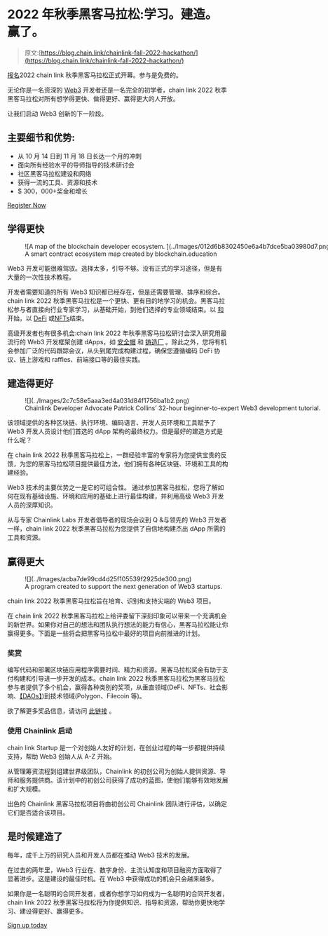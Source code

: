# 2022 年秋季黑客马拉松:学习。建造。赢了。

> 原文:[https://blog.chain.link/chainlink-fall-2022-hackathon/](https://blog.chain.link/chainlink-fall-2022-hackathon/)

[报名](https://chain.link/hackathon/?utm_medium=referral&utm_source=chainlink-blog&utm_campaign=FY22Q3-fall-hackathon&utm_content=blog-announcement)2022 chain link 秋季黑客马拉松正式开幕。参与是免费的。

无论你是一名资深的 [Web3](https://chain.link/education/web3) 开发者还是一名完全的初学者，chain link 2022 秋季黑客马拉松对所有想学得更快、做得更好、赢得更大的人开放。

让我们启动 Web3 创新的下一阶段。

## 主要细节和优势:

*   从 10 月 14 日到 11 月 18 日长达一个月的冲刺
*   面向所有经验水平的导师指导的技术研讨会
*   社区黑客马拉松建设和网络
*   获得一流的工具、资源和技术
*   $ 300，000+奖金和增长

[Register Now](https://chain.link/hackathon/?utm_medium=referral&utm_source=chainlink-blog&utm_campaign=FY22Q3-fall-hackathon&utm_content=blog-announcement)

## 学得更快

<figure id="attachment_4465" aria-describedby="caption-attachment-4465" style="width: 1600px" class="wp-caption aligncenter">![A map of the blockchain developer ecosystem. ](../Images/012d6b8302450e6a4b7dce5ba03980d7.png)

<figcaption id="caption-attachment-4465" class="wp-caption-text">A smart contract ecosystem map created by blockchain.education</figcaption>

</figure>

Web3 开发可能很难驾驭。选择太多，引导不够。没有正式的学习途径，但是有大量的一次性技术教程。

开发者需要知道的所有 Web3 知识都已经存在，但是还需要管理、排序和综合。chain link 2022 秋季黑客马拉松是一个更快、更有目的地学习的机会。黑客马拉松参与者直接向行业专家学习，从基础开始，到他们选择的专业领域结束。以 [和](https://chain.link/education/smart-contracts) 开始，以 [DeFi](https://chain.link/education/defi) 或[NFTs](https://chain.link/education/nfts)结束。

高级开发者也有很多机会:chain link 2022 年秋季黑客马拉松研讨会深入研究用最流行的 Web3 开发框架创建 dApps，如 [安全帽](https://hardhat.org/) 和 [铸造厂](https://github.com/foundry-rs/foundry) 。除此之外，您将有机会参加广泛的代码跟踪会议，从头到尾完成构建过程，确保您遵循编码 DeFi 协议、链上游戏和 raffles、前端接口等的最佳实践。  

## 建造得更好

<figure id="attachment_4705" aria-describedby="caption-attachment-4705" style="width: 1200px" class="wp-caption aligncenter">![](../Images/2c7c58e5aaa3ed4a031d84f1756ba1b2.png)

<figcaption id="caption-attachment-4705" class="wp-caption-text">Chainlink Developer Advocate Patrick Collins’ 32-hour beginner-to-expert Web3 development tutorial.</figcaption>

</figure>

该领域提供的各种区块链、执行环境、编码语言、开发人员环境和工具赋予了 Web3 开发人员设计他们首选的 dApp 架构的最终权力。但是最好的建造方式是什么呢？

在 chain link 2022 秋季黑客马拉松上，一群经验丰富的专家将为您提供宝贵的反馈，为您的黑客马拉松项目提供最佳方法，他们拥有各种区块链、环境和工具的构建经验。

Web3 技术的主要优势之一是它的可组合性。 通过参加黑客马拉松，您将了解如何在现有基础设施、环境和应用的基础上进行最佳构建，并利用高级 Web3 开发人员的深厚知识。

从与专家 Chainlink Labs 开发者倡导者的现场会议到 Q &与领先的 Web3 开发者一样，chain link 2022 秋季黑客马拉松为您提供了自信地构建杰出 dApp 所需的工具和资源。

## 赢得更大

<figure id="attachment_4468" aria-describedby="caption-attachment-4468" style="width: 1600px" class="wp-caption aligncenter">![](../Images/acba7de99cd4d25f105539f2925de300.png)

<figcaption id="caption-attachment-4468" class="wp-caption-text">A program created to support the next generation of Web3 startups.</figcaption>

</figure>

chain link 2022 秋季黑客马拉松旨在培育、识别和支持尖端的 Web3 项目。

在 chain link 2022 秋季黑客马拉松上给评委留下深刻印象可以带来一个充满机会的新世界。如果你对自己的想法和团队执行想法的能力有信心，黑客马拉松能让你赢得更多。下面是一些将会把黑客马拉松中最好的项目向前推进的计划。

### 奖赏

编写代码和部署区块链应用程序需要时间、精力和资源。黑客马拉松奖金有助于支付构建和引导进一步开发的成本。chain link 2022 秋季黑客马拉松为黑客马拉松参与者提供了多个机会，赢得各种类别的奖项，从垂直领域(DeFi、NFTs、社会影响、[【DAOs】](https://blog.chain.link/daos/))到技术领域(Polygon、Filecoin 等)。

欲了解更多奖品信息，请访问 [此链接](https://chain.link/hackathon/?utm_medium=referral&utm_source=chainlink-blog&utm_campaign=FY22Q3-fall-hackathon&utm_content=blog-announcement) 。  

### 使用 Chainlink 启动

[](https://chainlinklabs.com/startup)chain link Startup 是一个对创始人友好的计划，在创业过程的每一步都提供持续支持，帮助 Web3 创始人从 A-Z 开始。

从管理筹资流程到组建世界级团队，Chainlink 的初创公司为创始人提供资源、导师和服务提供商。该计划中的初创公司获得了成功的蓝图，使他们能够有效地发展和扩大规模。

出色的 Chainlink 黑客马拉松项目将由初创公司 Chainlink 团队进行评估，以确定它们是否适合该项目。

## 是时候建造了

每年，成千上万的研究人员和开发人员都在推动 Web3 技术的发展。

在过去的两年里，Web3 行业在[](https://blog.chain.link/blockchain-scalability-approaches/)、数字身份、主流认知度和项目融资方面取得了显著进步。这是建设的最佳时机。在 Web3 中获得成功的机会只会越来越多。

如果你是一名聪明的合同开发者，或者你想学习如何成为一名聪明的合同开发者，chain link 2022 秋季黑客马拉松将为你提供知识、指导和资源，帮助你更快地学习、建设得更好、赢得更多。

[Sign up today](https://chain.link/hackathon/?utm_medium=referral&utm_source=chainlink-blog&utm_campaign=FY22Q3-fall-hackathon&utm_content=blog-announcement)